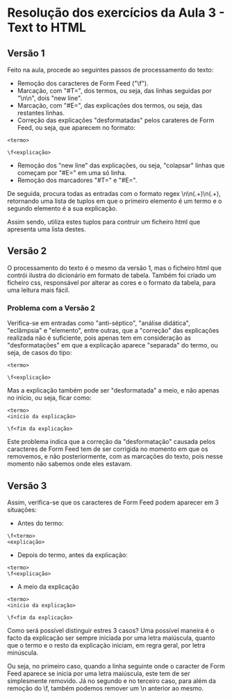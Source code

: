 # Resolução dos exercícios da Aula 3 - Text to HTML

## Versão 1
Feito na aula, procede ao seguintes passos de processamento do texto:
- Remoção dos caracteres de Form Feed ("\f").
- Marcação, com "#T=", dos termos, ou seja, das linhas seguidas por "\n\n", dois "new line".
- Marcação, com "#E=", das explicações dos termos, ou seja, das restantes linhas.
- Correção das explicações "desformatadas" pelos carateres de Form Feed, ou seja, que aparecem no formato:
```
<termo>

\f<explicação>
```
- Remoção dos "new line" das explicações, ou seja, "colapsar" linhas que começam por "#E=" em uma só linha.
- Remoção dos marcadores "#T=" e "#E=".

De seguida, procura todas as entradas com o formato regex \n\n(.+)\n(.+), retornando uma lista de tuplos em que o primeiro elemento é um termo e o segundo elemento é a sua explicação.

Assim sendo, utiliza estes tuplos para contruir um ficheiro html que apresenta uma lista destes.

## Versão 2
O processamento do texto é o mesmo da versão 1, mas o ficheiro html que contrói ilustra do dicionário em formato de tabela. Também foi criado um ficheiro css, responsável por alterar as cores e o formato da tabela, para uma leitura mais fácil.

### Problema com a Versão 2
Verifica-se em entradas como "anti-séptico", "análise didática", "eclâmpsia" e "elemento", entre outras, que a "correção" das explicações realizada não é suficiente, pois apenas tem em consideração as "desformatações" em que a explicação aparece "separada" do termo, ou seja, de casos do tipo:
```
<termo>

\f<explicação>
```
Mas a explicação também pode ser "desformatada" a meio, e não apenas no início, ou seja, ficar como:
```
<termo>
<início da explicação>

\f<fim da explicação>
```
Este problema indica que a correção da "desformatação" causada pelos caracteres de Form Feed tem de ser corrigida no momento em que os removemos, e não posteriormente, com as marcações do texto, pois nesse momento não sabemos onde eles estavam.

## Versão 3
Assim, verifica-se que os caracteres de Form Feed podem aparecer em 3 situações:
- Antes do termo:
```
\f<termo>
<explicação>
```
- Depois do termo, antes da explicação:
```
<termo>
\f<explicação>
```
- A meio da explicação

```
<termo>
<início da explicação>

\f<fim da explicação>
```

Como será possível distinguir estres 3 casos? Uma possível maneira é o facto da explicação ser sempre iniciada por uma letra maiúscula, quanto que o termo e o resto da explicação iniciam, em regra geral, por letra minúscula.

Ou seja, no primeiro caso, quando a linha seguinte onde o caracter de Form Feed aparece se inicia por uma letra maiúscula, este tem de ser simplesmente removido. Já no segundo e no terceiro caso, para além da remoção do \f, também podemos remover um \n anterior ao mesmo.